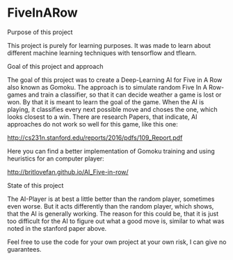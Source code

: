 # FiveInARow
Purpose of this project

This project is purely for learning purposes. It was made to learn about different machine learning techniques with tensorflow and tflearn.

Goal of this project and approach

The goal of this project was to create a Deep-Learning AI for Five in A Row also known as Gomoku. The approach is to simulate random Five In A Row-games and train a classifier, so that it can decide weather a game is lost or won. By that it is meant to learn the goal of the game. When the AI is playing, it classifies every next possible move and choses the one, which looks closest to a win.
There are research Papers, that indicate, AI approaches do not work so well for this game, like this one: 

http://cs231n.stanford.edu/reports/2016/pdfs/109_Report.pdf

Here you can find a better implementation of Gomoku training and using heuristics for an computer player: 

http://britlovefan.github.io/AI_Five-in-row/

State of this project

The AI-Player is at best a little better than the random player, sometimes even worse. But it acts differently than the random player, which shows, that the AI is generally working. The reason for this could be, that it is just too difficult for the AI to figure out what a good move is, similar to what was noted in the stanford paper above.

Feel free to use the code for your own project at your own risk, I can give no guarantees.
